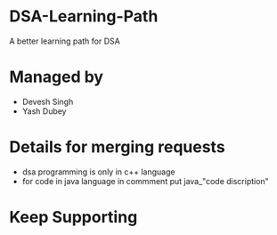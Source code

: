 # DSA-Learning-Path

A better learning path for DSA

# Managed by
 - Devesh Singh
 - Yash Dubey 

# Details for merging requests
- dsa programming is only in c++ language
- for code in java language in commment put java_"code discription"
# Keep Supporting
